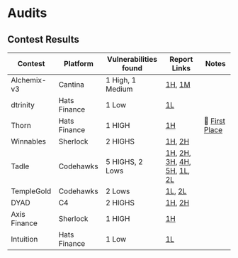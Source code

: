 # Audits

## Contest Results
| Contest      |Platform| Vulnerabilities found    | Report Links | Notes    |
|--------------|--------------|--------------|--------------|--------------|
|Alchemix-v3|Cantina |1 High, 1 Medium| [1H](https://cantina.xyz/code/e68909e6-3491-4a94-a707-ecf0c89cf72a/findings/1423), [1M](https://cantina.xyz/code/e68909e6-3491-4a94-a707-ecf0c89cf72a/findings/1546)| |
|dtrinity|Hats Finance |1 Low | [1L](https://github.com/hats-finance/dTRINITY-0xee5c6f15e8d0b55a5eff84bb66beeee0e6140ffe/issues/332)| 
|Thorn|Hats Finance|1 HIGH|[1H](https://github.com/hats-finance/Thorn-protocol-0x1286ecdac50215a366458a14968fbca4bd95067d/issues/1)|🥇 [First Place](https://app.hats.finance/audit-competitions/thorn-protocol-0x1286ecdac50215a366458a14968fbca4bd95067d/leaderboard)| 
|Winnables|Sherlock|2 HIGHS|[1H](https://github.com/sherlock-audit/2024-08-winnables-raffles-judging/issues/544), [2H](https://github.com/sherlock-audit/2024-08-winnables-raffles-judging/issues/577)| |
|Tadle|Codehawks|5 HIGHS, 2 Lows|[1H](https://codehawks.cyfrin.io/c/2024-08-tadle/s/1231), [2H](https://codehawks.cyfrin.io/c/2024-08-tadle/s/1727), [3H](https://codehawks.cyfrin.io/c/2024-08-tadle/s/1261), [4H](https://codehawks.cyfrin.io/c/2024-08-tadle/s/1402), [5H](https://codehawks.cyfrin.io/c/2024-08-tadle/s/1179), [1L](https://codehawks.cyfrin.io/c/2024-08-tadle/s/1776), [2L](https://codehawks.cyfrin.io/c/2024-08-tadle/s/1601)| |
|TempleGold|Codehawks|2 Lows|[1L](https://codehawks.cyfrin.io/c/2024-07-templegold/s/597), [2L](https://codehawks.cyfrin.io/c/2024-07-templegold/s/577)| |
|DYAD|C4|2 HIGHS|[1H](https://github.com/code-423n4/2024-04-dyad-findings/issues/1289), [2H](https://github.com/code-423n4/2024-04-dyad-findings/issues/1290)| |
|Axis Finance|Sherlock|1 HIGH|[1H](https://github.com/sherlock-audit/2024-03-axis-finance-judging/issues/65)| |
|Intuition|Hats Finance|1 Low|[1L](https://github.com/hats-finance/Intuition-0x538dbadc50cc87b281cd655f1edbc6ebda02a66a/issues/60)| |
